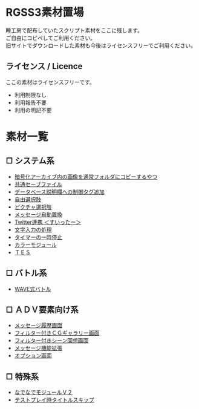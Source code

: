 # RGSS3素材置場
睡工房で配布していたスクリプト素材をここに残します。  
ご自由にコピペしてご利用ください。  
旧サイトでダウンロードした素材も今後はライセンスフリーでご利用ください。

## ライセンス / Licence
ここの素材はライセンスフリーです。
- 利用制限なし  
- 利用報告不要  
- 利用の明記不要

# 素材一覧
## □ システム系
- [暗号化アーカイブ内の画像を通常フォルダにコピーするやつ](./archive_png_export/)
- [共通セーブファイル](./common_save/)
- [データベース説明欄への制御タグ追加](./cec_description/)
- [自由選択肢](./choice/)
- [ピクチャ選択肢](./pichoice/)
- [メッセージ自動置換](./auto_replace/)
- [Twitter連携 ＜すいったー＞](./suitter/)
- [文字入力の処理](./string_input/)
- [タイマーの一時停止](./timer_pause/)
- [カラーモジュール](./colors/)
- [ＴＥＳ](./tes/)

## □ バトル系
- [WAVE式バトル](./wave_battle/)

## □ ＡＤＶ要素向け系
- [メッセージ履歴画面](./message_log/)
- [フィルター付きＣＧギャラリー画面](./cg_gallery/)
- [フィルター付きシーン回想画面](./scene_gallery/)
- [メッセージ機能拡張](./message/)
- [オプション画面](./option/)

## □ 特殊系
- [なでなでモジュールＶ２](./nadenade/)
- [テストプレイ時タイトルスキップ](./title_skip/)
